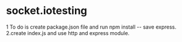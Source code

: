 # socket.iotesting
1 To do is create package.json file and run npm install -- save express.
2.create index.js and use http and express module.
